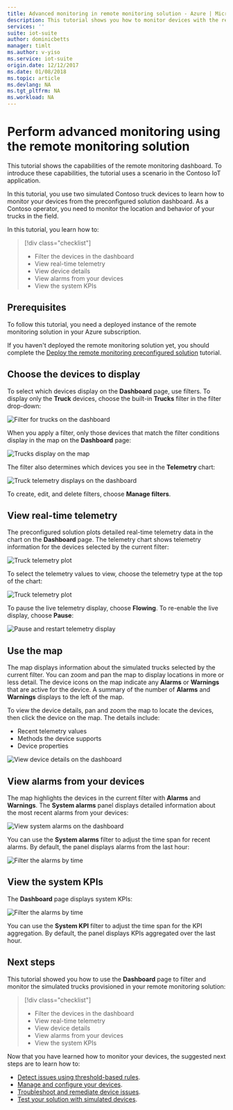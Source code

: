 ```yaml
---
title: Advanced monitoring in remote monitoring solution - Azure | Microsoft Docs
description: This tutorial shows you how to monitor devices with the remote monitoring solution dashboard.
services: ''
suite: iot-suite
author: dominicbetts
manager: timlt
ms.author: v-yiso
ms.service: iot-suite
origin.date: 12/12/2017
ms.date: 01/08/2018
ms.topic: article
ms.devlang: NA
ms.tgt_pltfrm: NA
ms.workload: NA
---
```


# Perform advanced monitoring using the remote monitoring solution

This tutorial shows the capabilities of the remote monitoring dashboard. To introduce these capabilities, the tutorial uses a scenario in the Contoso IoT application.

In this tutorial, you use two simulated Contoso truck devices to learn how to monitor your devices from the preconfigured solution dashboard. As a Contoso operator, you need to monitor the location and behavior of your trucks in the field.

In this tutorial, you learn how to:

>[!div class="checklist"]
> * Filter the devices in the dashboard
> * View real-time telemetry
> * View device details
> * View alarms from your devices
> * View the system KPIs

## Prerequisites

To follow this tutorial, you need a deployed instance of the remote monitoring solution in your Azure subscription.

If you haven't deployed the remote monitoring solution yet, you should complete the [Deploy the remote monitoring preconfigured solution](iot-suite-remote-monitoring-deploy.md) tutorial.

## Choose the devices to display

To select which devices display on the **Dashboard** page, use filters. To display only the **Truck** devices, choose the built-in **Trucks** filter in the filter drop-down:

![Filter for trucks on the dashboard](./media/iot-suite-remote-monitoring-monitor/dashboardtruckfilter.png)

When you apply a filter, only those devices that match the filter conditions display in the map on the **Dashboard** page:

![Trucks display on the map](./media/iot-suite-remote-monitoring-monitor/dashboardtruckmap.png)

The filter also determines which devices you see in the **Telemetry** chart:

![Truck telemetry displays on the dashboard](./media/iot-suite-remote-monitoring-monitor/dashboardtelemetry.png)

To create, edit, and delete filters, choose **Manage filters**.

## View real-time telemetry

The preconfigured solution plots detailed real-time telemetry data in the chart on the **Dashboard** page. The telemetry chart shows telemetry information for the devices selected by the current filter:

![Truck telemetry plot](./media/iot-suite-remote-monitoring-monitor/dashboardtelemetryview.png)

To select the telemetry values to view, choose the telemetry type at the top of the chart:

![Truck telemetry plot](./media/iot-suite-remote-monitoring-monitor/dashboardselecttelemetry.png)

To pause the live telemetry display, choose **Flowing**. To re-enable the live display, choose **Pause**:

![Pause and restart telemetry display](./media/iot-suite-remote-monitoring-monitor/dashboardtelemetrypause.png)

## Use the map

The map displays information about the simulated trucks selected by the current filter. You can zoom and pan the map to display locations in more or less detail. The device icons on the map indicate any **Alarms** or **Warnings** that are active for the device. A summary of the number of **Alarms** and **Warnings** displays to the left of the map.

To view the device details, pan and zoom the map to locate the devices, then click the device on the map. The details include:

* Recent telemetry values
* Methods the device supports
* Device properties

![View device details on the dashboard](./media/iot-suite-remote-monitoring-monitor/dashboarddevicedetail.png)

## View alarms from your devices

The map highlights the devices in the current filter with **Alarms** and **Warnings**. The **System alarms** panel displays detailed information about the most recent alarms from your devices:

![View system alarms on the dashboard](media/iot-suite-remote-monitoring-monitor/dashboardsystemalarms.png)

You can use the **System alarms** filter to adjust the time span for recent alarms. By default, the panel displays alarms from the last hour:

![Filter the alarms by time](./media/iot-suite-remote-monitoring-monitor/dashboardalarmsfilter.png)

## View the system KPIs

The **Dashboard** page displays system KPIs:

![Filter the alarms by time](./media/iot-suite-remote-monitoring-monitor/dashboardkpis.png)

You can use the **System KPI** filter to adjust the time span for the KPI aggregation. By default, the panel displays KPIs aggregated over the last hour.

## Next steps

This tutorial showed you how to use the **Dashboard** page to filter and monitor the simulated trucks provisioned in your remote monitoring solution:

<!-- Repeat task list from intro -->
>[!div class="checklist"]
> * Filter the devices in the dashboard
> * View real-time telemetry
> * View device details
> * View alarms from your devices
> * View the system KPIs

Now that you have learned how to monitor your devices, the suggested next steps are to learn how to:

* [Detect issues using threshold-based rules](./iot-suite-remote-monitoring-automate.md).
* [Manage and configure your devices](./iot-suite-remote-monitoring-manage.md).
* [Troubleshoot and remediate device issues](./iot-suite-remote-monitoring-maintain.md).
* [Test your solution with simulated devices](iot-suite-remote-monitoring-test.md).

<!-- Next tutorials in the sequence -->
